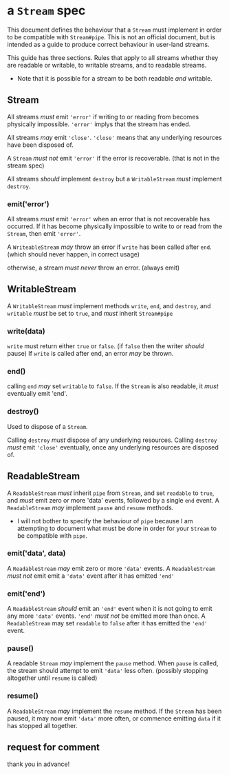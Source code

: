 # a `Stream` spec

This document defines the behaviour that a `Stream` must implement in order to be compatible with `Stream#pipe`. This is not an official document, but is intended as a guide to produce correct behaviour in user-land streams.

This guide has three sections. Rules that apply to all streams whether they are readable or writable, to writable streams, and to readable streams. 

* Note that it is possible for a stream to be both readable _and_ writable.

## Stream

All streams *must* emit `'error'` if writing to or reading from becomes physically impossible. `'error'` implys that the stream has ended.

All streams *may* emit `'close'`. `'close'` means that any underlying resources have been disposed of. 

A `Stream` *must not* emit `'error'` if the error is recoverable. 
(that is not in the stream spec)

All streams *should* implement `destroy` but a `WritableStream` *must* implement `destroy`.

### emit('error')

All streams *must* emit `'error'` when an error that is not recoverable has occurred. If it has become physically impossible to write to or read from the `Stream`, then emit `'error'`.

A `WriteableStream` *may* throw an error if `write` has been called after `end`.
(which should never happen, in correct usage)

otherwise, a stream *must never* throw an error. (always emit)

## WritableStream

A `WritableStream` *must* implement methods `write`, `end`, and `destroy`, and `writable` *must* be set to `true`, and *must* inherit `Stream#pipe`

### write(data)

`write` must return either `true` or `false`.
(if `false` then the writer *should* pause)
If `write` is called after end, an error *may* be thrown.

### end()

calling `end` *may* set `writable` to `false`. 
If the `Stream` is also readable, it *must* eventually emit 'end'.

### destroy()

Used to dispose of a `Stream`.

Calling `destroy` *must* dispose of any underlying resources.
Calling `destroy` *must* emit `'close'` eventually, 
once any underlying resources are disposed of.

## ReadableStream

A `ReadableStream` *must* inherit `pipe` from `Stream`, and set `readable` to `true`, and *must* emit zero or more 'data' events, followed by a single `end` event. A `ReadableStream` *may* implement `pause` and `resume` methods.

* I will not bother to specify the behaviour of `pipe` because I am attempting to document what must be done in order for your `Stream` to be compatible with `pipe`.

### emit('data', data)

A `ReadableStream` *may* emit zero or more `'data'` events.
A `ReadableStream` *must not* emit emit a `'data'` event after it has emitted `'end'` 

### emit('end')

A `ReadableStream` *should* emit an `'end'` event when it is not going to emit any more `'data'` events. `'end'` *must not* be emitted more than once. A `ReadableStream` may set `readable` to `false` after it has emitted the `'end'` event.

### pause()

A readable `Stream` *may* implement the `pause` method. When `pause` is called, the stream should attempt to emit `'data'` less often. (possibly stopping altogether until `resume` is called)

### resume()

A `ReadableStream` *may* implement the `resume` method. If the `Stream` has been paused, it may now emit `'data'` more often, or commence emitting `data` if it has stopped all together.

## request for comment

thank you in advance!